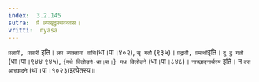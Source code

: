 ```yaml
---
index:  3.2.145
sutra:  प्रे लपसृद्रुमथवदवसः।
vritti:  nyasa
---
```


`प्रलापी, प्रसारी` इति। `लप व्यक्तायां वाचि`(धा।पा।४०२), `सृ गतौ` (९३५)। `प्रद्रावी, प्रमाथी`इति। `दु द्रु गतौ` (धा।पा।९४४ ९४५), `{मथे विलोडने-धा।पा।} मध विलोडने` (धा।पा।८४८)। `नाच्छादनार्थस्य` इति। न `वस आच्छादने` (धा।पा।१०२३)इत्येतस्य॥
